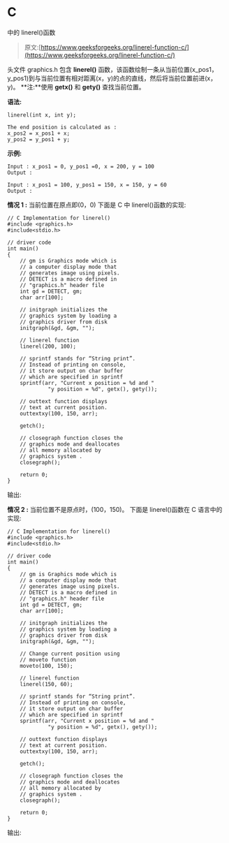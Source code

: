 # C

中的 linerel()函数

> 原文:[https://www.geeksforgeeks.org/linerel-function-c/](https://www.geeksforgeeks.org/linerel-function-c/)

头文件 graphics.h 包含 **linerel()** 函数，该函数绘制一条从当前位置(x_pos1，y_pos1)到与当前位置有相对距离(x，y)的点的直线，然后将当前位置前进(x，y)。
**注:**使用 **getx()** 和 **gety()** 查找当前位置。

**语法:**

```
linerel(int x, int y);

The end position is calculated as :
x_pos2 = x_pos1 + x;
y_pos2 = y_pos1 + y;

```

**示例:**

```
Input : x_pos1 = 0, y_pos1 =0, x = 200, y = 100
Output : 

Input : x_pos1 = 100, y_pos1 = 150, x = 150, y = 60
Output : 

```

**情况 1 :** 当前位置在原点即(0，0)
下面是 C 中 linerel()函数的实现:

```
// C Implementation for linerel()
#include <graphics.h>
#include<stdio.h>

// driver code
int main()
{
    // gm is Graphics mode which is
    // a computer display mode that
    // generates image using pixels.
    // DETECT is a macro defined in
    // "graphics.h" header file
    int gd = DETECT, gm;
    char arr[100];

    // initgraph initializes the
    // graphics system by loading a
    // graphics driver from disk
    initgraph(&gd, &gm, "");

    // linerel function
    linerel(200, 100);

    // sprintf stands for “String print”.
    // Instead of printing on console,
    // it store output on char buffer
    // which are specified in sprintf
    sprintf(arr, "Current x position = %d and "
             "y position = %d", getx(), gety());

    // outtext function displays
    // text at current position.
    outtextxy(100, 150, arr);

    getch();

    // closegraph function closes the
    // graphics mode and deallocates
    // all memory allocated by
    // graphics system .
    closegraph();

    return 0;
}
```

输出:

**情况 2 :** 当前位置不是原点时，(100，150)。
下面是 linerel()函数在 C 语言中的实现:

```
// C Implementation for linerel()
#include <graphics.h>
#include<stdio.h>

// driver code
int main()
{
    // gm is Graphics mode which is
    // a computer display mode that
    // generates image using pixels.
    // DETECT is a macro defined in
    // "graphics.h" header file
    int gd = DETECT, gm;
    char arr[100];

    // initgraph initializes the
    // graphics system by loading a
    // graphics driver from disk
    initgraph(&gd, &gm, "");

    // Change current position using
    // moveto function
    moveto(100, 150);

    // linerel function
    linerel(150, 60);

    // sprintf stands for “String print”.
    // Instead of printing on console,
    // it store output on char buffer
    // which are specified in sprintf
    sprintf(arr, "Current x position = %d and "
             "y position = %d", getx(), gety());

    // outtext function displays
    // text at current position.
    outtextxy(100, 150, arr);

    getch();

    // closegraph function closes the
    // graphics mode and deallocates
    // all memory allocated by
    // graphics system .
    closegraph();

    return 0;
}
```

输出: